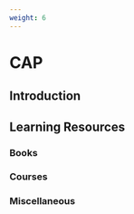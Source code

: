 ```yaml
---
weight: 6
---
```


# CAP

## Introduction



## Learning Resources



### Books

### Courses

### Miscellaneous